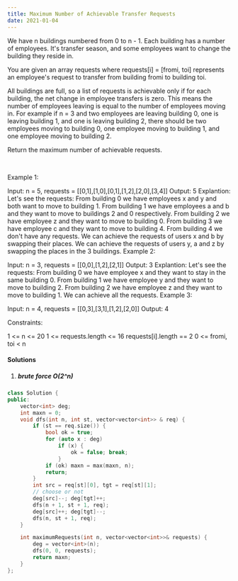 ```yaml
---
title: Maximum Number of Achievable Transfer Requests
date: 2021-01-04
---
```

We have n buildings numbered from 0 to n - 1. Each building has a number of employees. It's transfer season, and some employees want to change the building they reside in.

You are given an array requests where requests[i] = [fromi, toi] represents an employee's request to transfer from building fromi to building toi.

All buildings are full, so a list of requests is achievable only if for each building, the net change in employee transfers is zero. This means the number of employees leaving is equal to the number of employees moving in. For example if n = 3 and two employees are leaving building 0, one is leaving building 1, and one is leaving building 2, there should be two employees moving to building 0, one employee moving to building 1, and one employee moving to building 2.

Return the maximum number of achievable requests.

 

Example 1:


Input: n = 5, requests = [[0,1],[1,0],[0,1],[1,2],[2,0],[3,4]]
Output: 5
Explantion: Let's see the requests:
From building 0 we have employees x and y and both want to move to building 1.
From building 1 we have employees a and b and they want to move to buildings 2 and 0 respectively.
From building 2 we have employee z and they want to move to building 0.
From building 3 we have employee c and they want to move to building 4.
From building 4 we don't have any requests.
We can achieve the requests of users x and b by swapping their places.
We can achieve the requests of users y, a and z by swapping the places in the 3 buildings.
Example 2:


Input: n = 3, requests = [[0,0],[1,2],[2,1]]
Output: 3
Explantion: Let's see the requests:
From building 0 we have employee x and they want to stay in the same building 0.
From building 1 we have employee y and they want to move to building 2.
From building 2 we have employee z and they want to move to building 1.
We can achieve all the requests. 
Example 3:

Input: n = 4, requests = [[0,3],[3,1],[1,2],[2,0]]
Output: 4
 

Constraints:

1 <= n <= 20
1 <= requests.length <= 16
requests[i].length == 2
0 <= fromi, toi < n


#### Solutions

1. ##### brute force O(2^n)

```cpp
class Solution {
public:
    vector<int> deg;
    int maxn = 0;
    void dfs(int n, int st, vector<vector<int>> & req) {
        if (st == req.size()) {
            bool ok = true;
            for (auto x : deg)
                if (x) {
                    ok = false; break;
                }
            if (ok) maxn = max(maxn, n);
            return;
        }
        int src = req[st][0], tgt = req[st][1];
        // choose or not
        deg[src]--; deg[tgt]++;
        dfs(n + 1, st + 1, req);
        deg[src]++; deg[tgt]--;
        dfs(n, st + 1, req);
    }

    int maximumRequests(int n, vector<vector<int>>& requests) {
        deg = vector<int>(n);
        dfs(0, 0, requests);
        return maxn;
    }
};
```